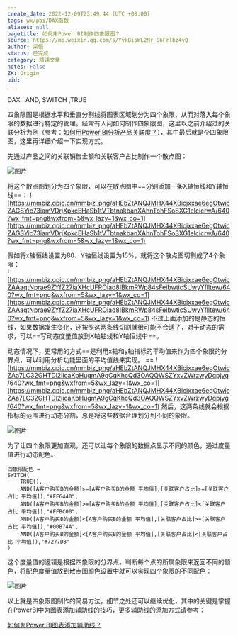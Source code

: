```yaml
---
create_date: 2022-12-09T23:49:44 (UTC +08:00)
tags: wx/pbi/DAX函数 
aliases: null
pagetitle: 如何用Power BI制作四象限图？
source: https://mp.weixin.qq.com/s/YvkBisWL2Mr_G6Frlbz4yQ
author: 采悟
status: 已完成 
category: 精读文章
notes: False
ZK: Origin
uid: 
---
```


DAX:: AND, SWITCH ,TRUE

四象限图是根据水平和垂直分割线将图表区域划分为四个象限，从而对落入每个象限的数据进行特定的管理。经常有人问如何制作四象限图，这里以之前介绍过的关联分析为例（参考：[如何用Power BI分析产品关联度？](http://mp.weixin.qq.com/s?__biz=MzA4MzQwMjY4MA==&mid=2484068422&idx=1&sn=218b3a331f4ea648d4c3e2d0e05701e4&chksm=8e0c4a91b97bc387219523f5ae09fa32e60a8c04b3d02bbdc2763bd6e72ae09f32f1ee1b4e7d&scene=21#wechat_redirect)），其中最后就是个四象限图，这里再详细介绍一下实现方式。

先通过产品之间的关联销售金额和关联客户占比制作一个散点图：

![图片](https://mmbiz.qpic.cn/mmbiz_png/aHEbZtANQJMHX44XBicjxxae6egOtwicZA4pGLN7Bret6V97W5ic4f8HWuIicF0YHiavMd80lPBCFDfVa9qGkLZ0sLg/640?wx_fmt=png&wxfrom=5&wx_lazy=1&wx_co=1)

将这个散点图划分为四个象限，可以在散点图中==分别添加一条X轴恒线和Y轴恒线==：
![https://mmbiz.qpic.cn/mmbiz_png/aHEbZtANQJMHX44XBicjxxae6egOtwicZAGSYic73iamVDrjXpkcEHaSb1tVTbtnakbanXAhnTohFSoSXG1eIcicrwA/640?wx_fmt=png&wxfrom=5&wx_lazy=1&wx_co=1](https://mmbiz.qpic.cn/mmbiz_png/aHEbZtANQJMHX44XBicjxxae6egOtwicZAGSYic73iamVDrjXpkcEHaSb1tVTbtnakbanXAhnTohFSoSXG1eIcicrwA/640?wx_fmt=png&wxfrom=5&wx_lazy=1&wx_co=1)

假如将x轴恒线设置为80、Y轴恒线设置为15%，就将这个散点图切割成了4个象限：  
![https://mmbiz.qpic.cn/mmbiz_png/aHEbZtANQJMHX44XBicjxxae6egOtwicZAAaqtNprae9ZYfZ27iaXHcUFROiad8IBkmRWp84sFeibwticSUwyYflltew/640?wx_fmt=png&wxfrom=5&wx_lazy=1&wx_co=1](https://mmbiz.qpic.cn/mmbiz_png/aHEbZtANQJMHX44XBicjxxae6egOtwicZAAaqtNprae9ZYfZ27iaXHcUFROiad8IBkmRWp84sFeibwticSUwyYflltew/640?wx_fmt=png&wxfrom=5&wx_lazy=1&wx_co=1)
不过上面添加的是静态的恒线，如果数据发生变化，还按照这两条线切割就很可能不合适了，对于动态的需求，可以==写动态度量值放到X轴轴线和Y轴恒线中==。

动态情况下，更常用的方式==是利用x轴和y轴指标的平均值来作为四个象限的分界点，可以利用分析功能里面的平均值线来实现。  ==
![https://mmbiz.qpic.cn/mmbiz_png/aHEbZtANQJMHX44XBicjxxae6egOtwicZAa7LC32GHTDl2licaKpHugmA9gCqKhcQd3OAQQWSZYxvZWrzwyDqpjyg/640?wx_fmt=png&wxfrom=5&wx_lazy=1&wx_co=1](https://mmbiz.qpic.cn/mmbiz_png/aHEbZtANQJMHX44XBicjxxae6egOtwicZAa7LC32GHTDl2licaKpHugmA9gCqKhcQd3OAQQWSZYxvZWrzwyDqpjyg/640?wx_fmt=png&wxfrom=5&wx_lazy=1&wx_co=1)
然后，这两条线就会根据指标的范围进行动态分割，总是将这些数据合理划分到不同的象限。

![图片](https://mmbiz.qpic.cn/mmbiz_gif/aHEbZtANQJMHX44XBicjxxae6egOtwicZAicnRaj7Jrooib92U6SLsJoiadmrLb84TQLicHRL0ibtZ4pxPyDfopt58siaw/640?wx_fmt=gif&wxfrom=5&wx_lazy=1)

为了让四个象限更加直观，还可以让每个象限的数据点显示不同的颜色，通过度量值进行动态配色。

```
四象限配色 = 
SWITCH(
    TRUE(),
    AND([A客户购买B的金额]>=[A客户购买B的金额 平均值],[关联客户占比]>=[关联客户占比 平均值]),"#FF6440",
    AND([A客户购买B的金额]>=[A客户购买B的金额 平均值],[关联客户占比]<[关联客户占比 平均值]),"#FFBC00",
    AND([A客户购买B的金额]<[A客户购买B的金额 平均值],[关联客户占比]>=[关联客户占比 平均值]),"#00B74A",
    AND([A客户购买B的金额]<[A客户购买B的金额 平均值],[关联客户占比]<[关联客户占比 平均值]),"#7277D8"
)
```

这个度量值的逻辑是根据四象限的分界点，判断每个点的所属象限来返回不同的颜色，将配色度量值放到散点图颜色设置中就可以实现四个象限的不同配色：

![图片](https://mmbiz.qpic.cn/mmbiz_png/aHEbZtANQJMHX44XBicjxxae6egOtwicZA2icoq1rCEibx3MsYc97bI2SWXUJWhKuRAf7aFb6lOC2jaXOicgyUXicI5g/640?wx_fmt=png&wxfrom=5&wx_lazy=1&wx_co=1)

以上就是四象限图制作的简易方法，细节之处还可以继续优化，其中的关键是掌握在PowerBI中为图表添加辅助线的技巧，更多辅助线的添加方式请参考：  

[如何为Power BI图表添加辅助线？](http://mp.weixin.qq.com/s?__biz=MzA4MzQwMjY4MA==&mid=2484081759&idx=1&sn=544a5ba816946c932f74b13434f4326b&chksm=8e13be88b964379ec42109ca8c01c5bc4ce37aa29b8a0dfbbabc688d7acd31b231e7867f3d6f&scene=21#wechat_redirect)  


